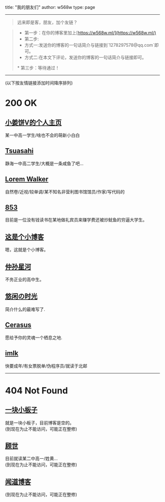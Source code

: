 title: "我的朋友们"
author: w568w
type: page

---
> 远来即是客，朋友，加个友链？  
  
> *  第一步：在你的博客里加上[https://w568w.ml/](https://w568w.ml/)  
> *  第二步:<ul>
> <li>方式一:发送你的博客的一句话简介与链接到`1278297578@qq.com`即可。  </li>
> <li>方式二:在本文下评论，发送你的博客的一句话简介与链接即可。 </li>
> </ul>
> *   第三步：等待通过！

---
  
(以下按友情链接添加时间降序排列)  


# 200 OK
## [小姜饼V的个人主页](https://dogou.ga/)
某一中高一学生/啥也不会的萌新小白白
## [Tsuasahi](https://blog.tsuasahi.com/)  
静海一中高二学生/大概是一条咸鱼了吧...  
## [Lorem Walker](https://loremwalker.github.io/)   
自然卷/近视/较单调/某不知名非营利图书馆馆员/作家/写代码的
## [853](http://blog.853lab.com/)   
目前是一位没有钱读书在某地做礼宾员来赚学费还被炒鱿鱼的穷逼大学生。
## [这是个小博客](http://fols.top/)  
嗯，这就是个小博客。
## [仲孙星河](https://www.zsxh.me/)  
不务正业的高中生。
## [悠闲の时光](https://blog.yaerin.com/)  
简介什么的最难写了.
## [Cerasus](http://cerasus.ml/)  
愿给予你的灵魂一个栖息之地.
## [imlk](https://imlk.ink/)  
快要成年/有女票脱单/伪程序员/就读于北邮

---
# 404 Not Found
## [一块小板子](https://oboard.github.io/index.html)  
就是一块小板子，目前博客是空的。  
(到现在为止不能访问，可能正在整修)
## [顾世](http://butlife.cn/)  
目前就读某二中高一/姓黄...    
(到现在为止不能访问，可能正在整修)
## [闻道博客](http://wendao123.cn/)  
(到现在为止不能访问，可能正在整修)
